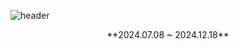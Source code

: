 ![header](https://capsule-render.vercel.app/api?type=waving&color=auto&height=360&text=WOORIFISA&fontSize=70&fontAlign=50&fontAlignY=50&desc=study+records&descSize=20&descAlign=50&descAlignY=60)
<div align="center">
  **2024.07.08 ~ 2024.12.18**
</div>
